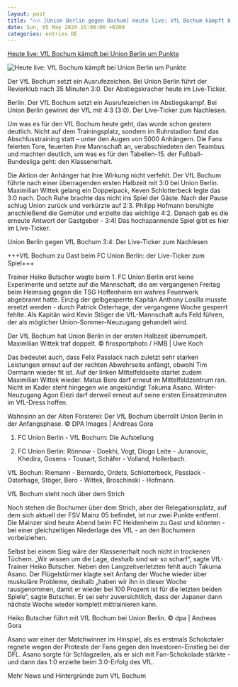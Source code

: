 ```yaml
---
layout: post
title: "🔥🔥 [Union Berlin gegen Bochum] Heute live: VfL Bochum kämpft bei Union Berlin um Punkte"
date: Sun, 05 May 2024 15:00:00 +0200
categories: entries DE
---
```

[Heute live: VfL Bochum kämpft bei Union Berlin um Punkte](https://www.waz.de/sport/fussball/vfl/article242254802/Heute-live-VfL-Bochum-kaempft-bei-Union-Berlin-um-Punkte.html)

![Heute live: VfL Bochum kämpft bei Union Berlin um Punkte](https://img.sparknews.funkemedien.de/242261034/242261034_1714921698_v16_9_1600.jpeg)

Der VfL Bochum setzt ein Ausrufezeichen. Bei Union Berlin führt der Revierklub nach 35 Minuten 3:0. Der Abstiegskracher heute im Live-Ticker.

Berlin. Der VfL Bochum setzt ein Ausrufezeichen im Abstiegskampf. Bei Union Berlin gewinnt der VfL mit 4:3 (3:0). Der Live-Ticker zum Nachlesen.

Um was es für den VfL Bochum heute geht, das wurde schon gestern deutlich. Nicht auf dem Trainingsplatz, sondern im Ruhrstadion fand das Abschlusstraining statt – unter den Augen von 5000 Anhängern. Die Fans feierten Tore, feuerten ihre Mannschaft an, verabschiedeten den Teambus und machten deutlich, um was es für den Tabellen-15. der Fußball-Bundesliga geht: den Klassenerhalt.

Die Aktion der Anhänger hat ihre Wirkung nicht verfehlt. Der VfL Bochum führte nach einer überragenden ersten Halbzeit mit 3:0 bei Union Berlin. Maximilian Wittek gelang ein Doppelpack, Keven Schlotterbeck legte das 3:0 nach. Doch Ruhe brachte das nicht ins Spiel der Gäste. Nach der Pause schlug Union zurück und verkürzte auf 2:3. Philipp Hofmann beruhigte anschließend die Gemüter und erzielte das wichtige 4:2. Danach gab es die erneute Antwort der Gastgeber - 3:4! Das hochspannende Spiel gibt es hier im Live-Ticker.

Union Berlin gegen VfL Bochum 3:4: Der Live-Ticker zum Nachlesen

+++VfL Bochum zu Gast beim FC Union Berlin: der Live-Ticker zum Spiel+++

Trainer Heiko Butscher wagte beim 1. FC Union Berlin erst keine Experimente und setzte auf die Mannschaft, die am vergangenen Freitag beim Heimsieg gegen die TSG Hoffenheim ein wahres Feuerwerk abgebrannt hatte. Einzig der gelbgesperrte Kapitän Anthony Losilla musste ersetzt werden - durch Patrick Osterhage, der vergangene Woche gesperrt fehlte. Als Kapitän wird Kevin Stöger die VfL-Mannschaft aufs Feld führen, der als möglicher Union-Sommer-Neuzugang gehandelt wird.

Der VfL Bochum hat Union Berlin in der ersten Halbzeit überrumpelt. Maximilian Wittek traf doppelt. © firosportphoto / HMB | Uwe Koch

Das bedeutet auch, dass Felix Passlack nach zuletzt sehr starken Leistungen erneut auf der rechten Abwehrseite anfängt, obwohl Tim Oermann wieder fit ist. Auf der linken Mittelfeldseite startet zudem Maximilian Wittek wieder. Matus Bero darf erneut im Mittelfeldzentrum ran. Nicht im Kader steht hingegen wie angekündigt Takuma Asano. Winter-Neuzugang Agon Elezi darf derweil erneut auf seine ersten Einsatzminuten im VfL-Dress hoffen.

Wahnsinn an der Alten Försterei: Der VfL Bochum überrollt Union Berlin in der Anfangsphase. © DPA Images | Andreas Gora

1. FC Union Berlin - VfL Bochum: Die Aufstellung

1. FC Union Berlin: Rönnow - Doekhi, Vogt, Diogo Leite - Juranovic, Khedira, Gosens - Tousart, Schäfer - Volland, Hollerbach.

VfL Bochun: Riemann - Bernardo, Ordets, Schlotterbeck, Passlack - Osterhage, Stöger, Bero - Wittek, Broschinski - Hofmann.

VfL Bochum steht noch über dem Strich

Noch stehen die Bochumer über dem Strich, aber der Relegationsplatz, auf dem sich aktuell der FSV Mainz 05 befindet, ist nur zwei Punkte entfernt. Die Mainzer sind heute Abend beim FC Heidenheim zu Gast und könnten - bei einer gleichzeitigen Niederlage des VfL - an den Bochumern vorbeiziehen.

Selbst bei einem Sieg wäre der Klassenerhalt noch nicht in trockenen Tüchern. „Wir wissen um die Lage, deshalb sind wir so scharf“, sagte VfL-Trainer Heiko Butscher. Neben den Langzeitverletzten fehlt auch Takuma Asano. Der Flügelstürmer klagte seit Anfang der Woche wieder über muskuläre Probleme, deshalb „haben wir ihn in dieser Woche rausgenommen, damit er wieder bei 100 Prozent ist für die letzten beiden Spiele“, sagte Butscher. Er sei sehr zuversichtlich, dass der Japaner dann nächste Woche wieder komplett mittrainieren kann.

Heiko Butscher führt mit VfL Bochum bei Union Berlin. © dpa | Andreas Gora

Asano war einer der Matchwinner im Hinspiel, als es erstmals Schokotaler regnete wegen der Proteste der Fans gegen den Investoren-Einstieg bei der DFL. Asano sorgte für Schlagzeilen, als er sich mit Fan-Schokolade stärkte - und dann das 1:0 erzielte beim 3:0-Erfolg des VfL.

Mehr News und Hintergründe zum VfL Bochum

